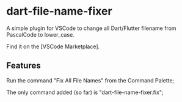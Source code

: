 # dart-file-name-fixer

<!-- [![Latest Release](https://raster.shields.io/github/v/release/luanpotter/vscode-dart-import)](https://github.com/luanpotter/vscode-dart-import/releases) -->

A simple plugin for VSCode to change all Dart/Flutter filename from PascalCode to lower_case.

Find it on the [VSCode Marketplace].

## Features

Run the command "Fix All File Names" from the Command Palette;

The only command added (so far) is "dart-file-name-fixer.fix";